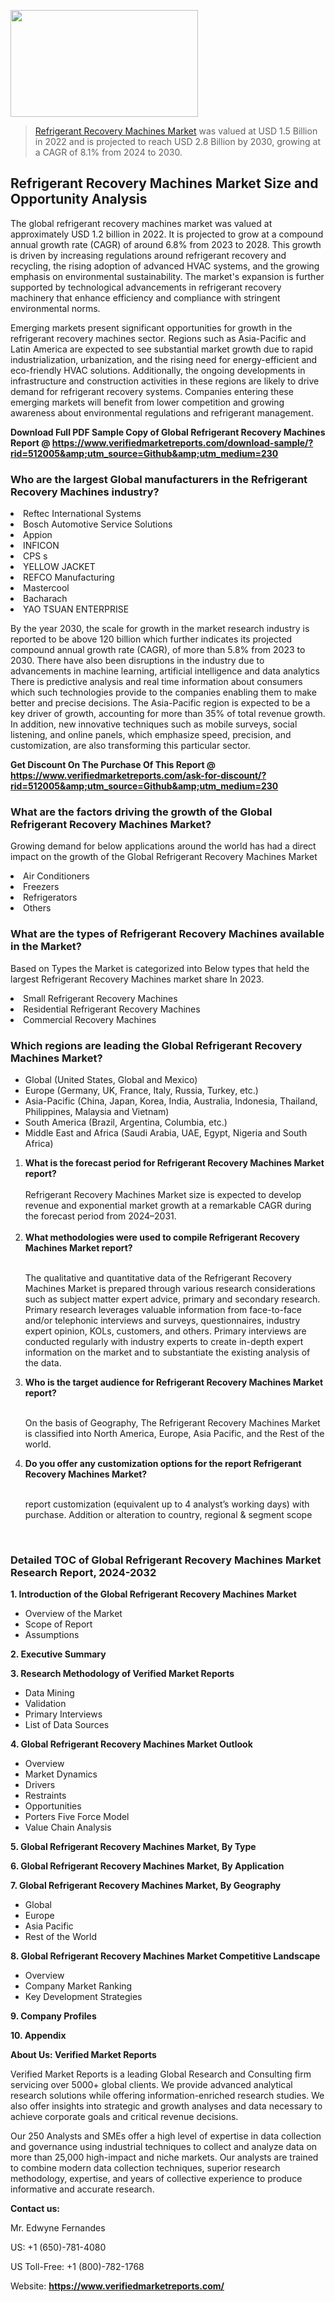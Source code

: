 <img src="https://ffe5etoiles.com/wp-content/uploads/2024/12/MST1-300x171.png" alt="" width="300" height="171" class="alignnone size-medium wp-image-20088" /><blockquote><p><p><a href="https://www.verifiedmarketreports.com/download-sample/?rid=512005&utm_source=Github&utm_medium=230" target="_blank">Refrigerant Recovery Machines Market</a> was valued at USD 1.5 Billion in 2022 and is projected to reach USD 2.8 Billion by 2030, growing at a CAGR of 8.1% from 2024 to 2030.</p></blockquote><p><h2>Refrigerant Recovery Machines Market Size and Opportunity Analysis</h2> <p>The global refrigerant recovery machines market was valued at approximately USD 1.2 billion in 2022. It is projected to grow at a compound annual growth rate (CAGR) of around 6.8% from 2023 to 2028. This growth is driven by increasing regulations around refrigerant recovery and recycling, the rising adoption of advanced HVAC systems, and the growing emphasis on environmental sustainability. The market's expansion is further supported by technological advancements in refrigerant recovery machinery that enhance efficiency and compliance with stringent environmental norms.</p> <p>Emerging markets present significant opportunities for growth in the refrigerant recovery machines sector. Regions such as Asia-Pacific and Latin America are expected to see substantial market growth due to rapid industrialization, urbanization, and the rising need for energy-efficient and eco-friendly HVAC solutions. Additionally, the ongoing developments in infrastructure and construction activities in these regions are likely to drive demand for refrigerant recovery systems. Companies entering these emerging markets will benefit from lower competition and growing awareness about environmental regulations and refrigerant management.</p> </p><p class=""><strong>Download Full PDF Sample Copy of Global Refrigerant Recovery Machines Report @ <a href="https://www.verifiedmarketreports.com/download-sample/?rid=512005&amp;utm_source=Github&amp;utm_medium=230" target="_blank">https://www.verifiedmarketreports.com/download-sample/?rid=512005&amp;utm_source=Github&amp;utm_medium=230</a></strong></p><h3 id="" class="">Who are the largest Global manufacturers in the Refrigerant Recovery Machines industry?</h3><p><li>Reftec International Systems</li><li> Bosch Automotive Service Solutions</li><li> Appion</li><li> INFICON</li><li> CPS s</li><li> YELLOW JACKET</li><li> REFCO Manufacturing</li><li> Mastercool</li><li> Bacharach</li><li> YAO TSUAN ENTERPRISE</li></p><div class=""><div class="" dir="" data-message-author-role="" data-message-id="" data-message-model-slug=""><div class=""><div class=""><div class=""><div class="" dir="" data-message-author-role="" data-message-id="" data-message-model-slug=""><div class=""><div class=""><p>By the year 2030, the scale for growth in the market research industry is reported to be above 120 billion which further indicates its projected compound annual growth rate (CAGR), of more than 5.8% from 2023 to 2030. There have also been disruptions in the industry due to advancements in machine learning, artificial intelligence and data analytics There is predictive analysis and real time information about consumers which such technologies provide to the companies enabling them to make better and precise decisions. The Asia-Pacific region is expected to be a key driver of growth, accounting for more than 35% of total revenue growth. In addition, new innovative techniques such as mobile surveys, social listening, and online panels, which emphasize speed, precision, and customization, are also transforming this particular sector.</p><p><strong>Get Discount On The Purchase Of This Report @&nbsp; <a href="https://www.verifiedmarketreports.com/ask-for-discount/?rid=512005&amp;utm_source=Github&amp;utm_medium=230" target="_blank">https://www.verifiedmarketreports.com/ask-for-discount/?rid=512005&amp;utm_source=Github&amp;utm_medium=230</a></strong></p></div></div></div></div></div></div></div></div><h3 id="" class="">What are the factors driving the growth of the Global Refrigerant Recovery Machines Market?</h3><p id="" class="">Growing demand for below applications around the world has had a direct impact on the growth of the Global Refrigerant Recovery Machines Market</p><p id="" class=""><li>Air Conditioners</li><li> Freezers</li><li> Refrigerators</li><li> Others</li></p><h3 id="" class="">What are the types of Refrigerant Recovery Machines available in the Market?</h3><p id="" class="">Based on Types the Market is categorized into Below types that held the largest Refrigerant Recovery Machines market share In 2023.</p><p id="" class=""><li>Small Refrigerant Recovery Machines</li><li> Residential Refrigerant Recovery Machines</li><li> Commercial Recovery Machines</li></p><h3 id="" class="">Which regions are leading the Global Refrigerant Recovery Machines Market?</h3><ul><li>Global (United States, Global and Mexico)</li><li>Europe (Germany, UK, France, Italy, Russia, Turkey, etc.)</li><li>Asia-Pacific (China, Japan, Korea, India, Australia, Indonesia, Thailand, Philippines, Malaysia and Vietnam)</li><li>South America (Brazil, Argentina, Columbia, etc.)</li><li>Middle East and Africa (Saudi Arabia, UAE, Egypt, Nigeria and South Africa)</li></ul><p><ol><li><strong>What is the forecast period for Refrigerant Recovery Machines Market report?<br /></strong><br /><span data-sheets-root="1" data-sheets-value="{&quot;1&quot;:2,&quot;2&quot;:&quot;XXXX size is expected to develop revenue and exponential market growth at a remarkable CAGR during the forecast period from 2024&ndash;2030.&quot;}" data-sheets-userformat="{&quot;2&quot;:12674,&quot;4&quot;:{&quot;1&quot;:2,&quot;2&quot;:16776960},&quot;10&quot;:2,&quot;11&quot;:0,&quot;15&quot;:&quot;Arial&quot;,&quot;16&quot;:12}">Refrigerant Recovery Machines Market size is expected to develop revenue and exponential market growth at a remarkable CAGR during the forecast period from 2024&ndash;2031.</span><br /><br /></li><li><strong>What methodologies were used to compile Refrigerant Recovery Machines Market report?<br /><br /></strong><p>The qualitative and quantitative data of the&nbsp;Refrigerant Recovery Machines Market is prepared through various research considerations such as subject matter expert advice, primary and secondary research. Primary research leverages valuable information from face-to-face and/or telephonic interviews and surveys, questionnaires, industry expert opinion, KOLs, customers, and others. Primary interviews are conducted regularly with industry experts to create in-depth expert information on the market and to substantiate the existing analysis of the data.&nbsp;</p></li><li><strong>Who is the target audience for Refrigerant Recovery Machines Market report?<br /><br /></strong><p>On the basis of Geography, The&nbsp;Refrigerant Recovery Machines Market is classified into North America, Europe, Asia Pacific, and the Rest of the world.</p></li><li><strong>Do you offer any customization options for the report Refrigerant Recovery Machines Market?<br /><br /></strong><p>report customization (equivalent up to 4 analyst&rsquo;s working days) with purchase. Addition or alteration to country, regional &amp; segment scope</p><p>&nbsp;</p></li></ol></p><h3 id="" class="">Detailed TOC of Global Refrigerant Recovery Machines Market Research Report, 2024-2032</h3><p id="" class=""><strong>1. Introduction of the Global Refrigerant Recovery Machines Market</strong></p><ul><li>Overview of the Market</li><li>Scope of Report</li><li>Assumptions</li></ul><p id="" class=""><strong>2. Executive Summary</strong></p><p id="" class=""><strong>3. Research Methodology of&nbsp;Verified Market Reports</strong></p><ul><li>Data Mining</li><li>Validation</li><li>Primary Interviews</li><li>List of Data Sources</li></ul><p id="" class=""><strong>4. Global Refrigerant Recovery Machines Market Outlook</strong></p><ul><li>Overview</li><li>Market Dynamics</li><li>Drivers</li><li>Restraints</li><li>Opportunities</li><li>Porters Five Force Model</li><li>Value Chain Analysis</li></ul><p id="" class=""><strong>5. Global Refrigerant Recovery Machines Market, By&nbsp;Type</strong></p><p id="" class=""><strong>6. Global Refrigerant Recovery Machines Market, By Application</strong></p><p id="" class=""><strong>7. Global Refrigerant Recovery Machines Market, By Geography</strong></p><ul><li>Global</li><li>Europe</li><li>Asia Pacific</li><li>Rest of the World</li></ul><p id="" class=""><strong>8. Global Refrigerant Recovery Machines Market Competitive Landscape</strong></p><ul><li>Overview</li><li>Company Market Ranking</li><li>Key Development Strategies</li></ul><p id="" class=""><strong>9. Company Profiles</strong></p><p id="" class=""><strong>10. Appendix</strong></p><p id="" class=""><strong>About Us: Verified Market Reports</strong></p><p id="" class="">Verified Market Reports is a leading Global Research and Consulting firm servicing over 5000+ global clients. We provide advanced analytical research solutions while offering information-enriched research studies. We also offer insights into strategic and growth analyses and data necessary to achieve corporate goals and critical revenue decisions.</p><p id="" class="">Our 250 Analysts and SMEs offer a high level of expertise in data collection and governance using industrial techniques to collect and analyze data on more than 25,000 high-impact and niche markets. Our analysts are trained to combine modern data collection techniques, superior research methodology, expertise, and years of collective experience to produce informative and accurate research.</p><p id="" class=""><strong>Contact us:</strong></p><p id="" class="">Mr. Edwyne Fernandes</p><p id="" class="">US: +1 (650)-781-4080</p><p id="" class="">US Toll-Free: +1 (800)-782-1768</p><p id="" class="">Website: <a target="" data-test-app-aware-link=""><strong>https://www.verifiedmarketreports.com/</strong></a></p>
